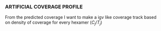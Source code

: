 ### ARTIFICIAL COVERAGE PROFILE
From the predicted coverage I want to make a igv like coverage track based on density of coverage for every hexamer ($C_j/T_j$)
